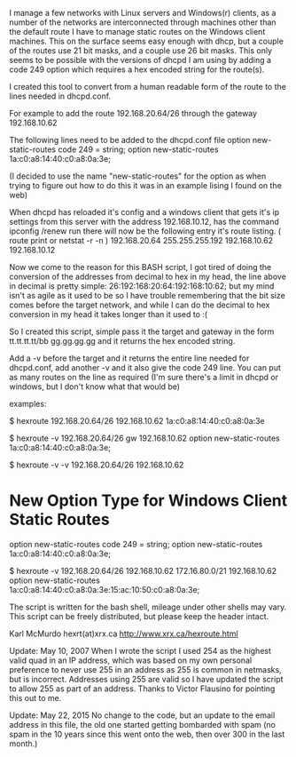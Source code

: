 I manage a few networks with Linux servers and Windows(r) clients, as a number
of the networks are interconnected through machines other than the default
route I have to manage static routes on the Windows client machines.  This
on the surface seems easy enough with dhcp, but a couple of the routes use
21 bit masks, and a couple use 26 bit masks.  This only seems to be possible
with the versions of dhcpd I am using by adding a code 249 option which
requires a hex encoded string for the route(s).

I created this tool to convert from a human readable form of the route to
the lines needed in dhcpd.conf.

For example to add the route
    192.168.20.64/26 through the gateway 192.168.10.62

The following lines need to be added to the dhcpd.conf file
    option new-static-routes code 249 = string;
    option new-static-routes 1a:c0:a8:14:40:c0:a8:0a:3e;

(I decided to use the name "new-static-routes" for the option as when trying
to figure out how to do this it was in an example lising I found on the web)

When dhcpd has reloaded it's config and a windows client that gets it's
ip settings from this server with the address 192.168.10.12, has the
command ipconfig /renew run there will now be the following entry it's
route listing. ( route print  or  netstat -r -n )
    192.168.20.64  255.255.255.192    192.168.10.62   192.168.10.12

Now we come to the reason for this BASH script, I got tired of doing the
conversion of the addresses from decimal to hex in my head, the line above
in decimal is pretty simple: 26:192:168:20:64:192:168:10:62; but my mind
isn't as agile as it used to be so I have trouble remembering that the bit
size comes before the target network, and while I can do the decimal to hex
conversion in my head it takes longer than it used to :(

So I created this script, simple pass it the target and gateway in the form
tt.tt.tt.tt/bb gg.gg.gg.gg and it returns the hex encoded string.

Add a -v before the target and it returns the entire line needed for
dhcpd.conf, add another -v and it also give the code 249 line.  You can
put as many routes on the line as required (I'm sure there's a limit in
dhcpd or windows, but I don't know what that would be)

examples:

$ hexroute 192.168.20.64/26 192.168.10.62
1a:c0:a8:14:40:c0:a8:0a:3e

$ hexroute -v 192.168.20.64/26 gw 192.168.10.62
option new-static-routes 1a:c0:a8:14:40:c0:a8:0a:3e;

$ hexroute -v -v 192.168.20.64/26 192.168.10.62
# New Option Type for Windows Client Static Routes
option new-static-routes code 249 = string;
option new-static-routes 1a:c0:a8:14:40:c0:a8:0a:3e;

$ hexroute -v 192.168.20.64/26 192.168.10.62 172.16.80.0/21 192.168.10.62
option new-static-routes 1a:c0:a8:14:40:c0:a8:0a:3e:15:ac:10:50:c0:a8:0a:3e;

The script is written for the bash shell, mileage under other shells may vary.
This script can be freely distributed, but please keep the header intact.

Karl McMurdo
hexrt(at)xrx.ca
http://www.xrx.ca/hexroute.html

Update: May 10, 2007
When I wrote the script I used 254 as the highest valid quad in an IP address,
which was based on my own personal preference to never use 255 in an address
as 255 is common in netmasks, but is incorrect.  Addresses using 255 are valid
so I have updated the script to allow 255 as part of an address.
Thanks to Victor Flausino for pointing this out to me.

Update: May 22, 2015
No change to the code, but an update to the email address in this file, the old one started getting bombarded with spam (no spam in the 10 years since this went onto the web, then over 300 in the last month.)

